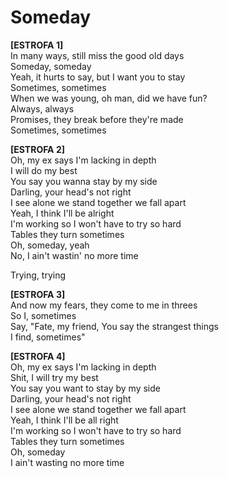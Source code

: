 # Someday

**[ESTROFA 1]**  
In many ways, still miss the good old days  
Someday, someday  
Yeah, it hurts to say, but I want you to stay  
Sometimes, sometimes  
When we was young, oh man, did we have fun?  
Always, always  
Promises, they break before they're made  
Sometimes, sometimes  

**[ESTROFA 2]**  
Oh, my ex says I'm lacking in depth  
I will do my best  
You say you wanna stay by my side  
Darling, your head's not right  
I see alone we stand together we fall apart  
Yeah, I think I'll be alright  
I'm working so I won't have to try so hard  
Tables they turn sometimes  
Oh, someday, yeah  
No, I ain't wastin' no more time  

Trying, trying  

**[ESTROFA 3]**  
And now my fears, they come to me in threes  
So I, sometimes  
Say, "Fate, my friend, You say the strangest things  
I find, sometimes"  

**[ESTROFA 4]**  
Oh, my ex says I'm lacking in depth  
Shit, I will try my best  
You say you want to stay by my side  
Darling, your head's not right  
I see alone we stand together we fall apart  
Yeah, I think I'll be all right  
I'm working so I won't have to try so hard  
Tables they turn sometimes  
Oh, someday  
I ain't wasting no more time  
